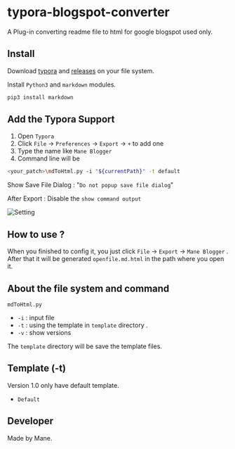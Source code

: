 # typora-blogspot-converter

A Plug-in converting readme file to html for google blogspot used only.

## Install

Download [typora](https://typora.io/) and [releases](https://github.com/Mane-Network-Team/typora-blogspot-converter/releases) on your file system.

Install `Python3` and `markdown` modules.

```bash
pip3 install markdown
```

## Add the Typora Support

1. Open `Typora`
2. Click `File` -> `Preferences` -> `Export`  -> `+`  to add one 
3. Type the name like `Mane Blogger`
4. Command line will be 

```bash
<your_patch>\mdToHtml.py -i "${currentPath}" -t default
```

Show Save File Dialog : "`Do not popup save file dialog`"

After Export : Disable the `show command output`

![Setting](https://raw.githubusercontent.com/Mane-Network-Team/typora-blogspot-converter/main/picture/setting.png)

## How to use ?

When you finished to config it, you just click `File` -> `Export` -> `Mane Blogger` . After that it will be generated `openfile.md.html` in the path where you open it.

## About the file system and command

`mdToHtml.py` 

- `-i` : input file
- `-t` : using the template in `template` directory .
- `-v` : show versions

The `template` directory will be save the template files.

## Template (-t)

Version 1.0 only have default template.

- `Default` 

## Developer

Made by Mane.

